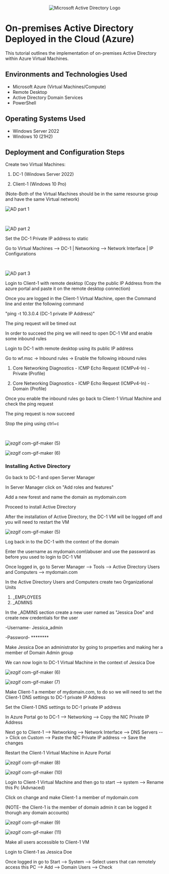 <p align="center">
<img src="https://i.imgur.com/pU5A58S.png" alt="Microsoft Active Directory Logo"/>
</p>

<h1>On-premises Active Directory Deployed in the Cloud (Azure)</h1>
This tutorial outlines the implementation of on-premises Active Directory within Azure Virtual Machines.<br />


<h2>Environments and Technologies Used</h2>

- Microsoft Azure (Virtual Machines/Compute)
- Remote Desktop
- Active Directory Domain Services
- PowerShell

<h2>Operating Systems Used </h2>

- Windows Server 2022
- Windows 10 (21H2)


<h2>Deployment and Configuration Steps</h2>



Create two Virtual Machines:

1. DC-1 (Windows Server 2022)

2. Client-1 (Windows 10 Pro)

(Note-Both of the Virtual Machines should be in the same resourse group and have the same Virtual network)



<p>

![AD part 1](https://i.imgur.com/BHn4nAd.gif)

</p>
<p>

</p>
<br />



<p>

![AD part 2](https://i.imgur.com/Uefi9Nf.gif)

</p>
<p>



Set the DC-1 Private IP address to static

Go to Virtual Machines --> DC-1 | Networking --> Network Interface | IP Configurations





</p>
<br />

<p>

![AD part 3](https://i.imgur.com/DK5eW9d.gif)

</p>
<p>

  
  
  

Login to Client-1 with remote desktop (Copy the public IP Address from the azure portal and paste it on the remote desktop connection)

Once you are logged in the Client-1 Virtual Machine, open the Command line and enter the following command

"ping -t 10.3.0.4 (DC-1 private IP Address)"

The ping request will be timed out 

In order to succeed the ping we will need to open DC-1 VM and enable some inbound rules

Login to DC-1 with remote desktop using its public IP address
  

  
Go to wf.msc -> Inbound rules -> Enable the following inbound rules

1. Core Networking Diagnostics - ICMP Echo Request (ICMPv4-In) - Private (Profile)

2. Core Networking Diagnostics - ICMP Echo Request (ICMPv4-In) - Domain (Profile)

Once you enable the inbound rules go back to Client-1 Virtual Machine and check the ping request

The ping request is now succeed
  
Stop the ping using ctrl+c


</p>
<br />

<p>

![ezgif com-gif-maker (5)](https://user-images.githubusercontent.com/121186222/215218260-9825b9a7-f1aa-488c-9560-b74c794b4d0c.gif)

  
![ezgif com-gif-maker (6)](https://user-images.githubusercontent.com/121186222/215218444-ce25fe29-2d7f-4888-8a87-4088fd0f01d8.gif)

  

<h3>Installing Active Directory</h3>

Go back to DC-1 and open Server Manager

In Server Manager click on "Add roles and features"

Add a new forest and name the domain as mydomain.com

Proceed to install Active Directory

After the installation of Active Directory, the DC-1 VM will be logged off and you will need to restart the VM



![ezgif com-gif-maker (5)](https://user-images.githubusercontent.com/121186222/215289087-59d9512a-76f2-4b01-8dcd-147b8ba74e07.gif)




Log back in to the DC-1 with the context of the domain 

Enter the username as mydomain.com\labuser and use the password as before you used to login to DC-1 VM

Once logged in, go to Server Manager --> Tools --> Active Directory Users and Computers --> mydomain.com 

In the Active Directory Users and Computers create two Organizational Units

1. _EMPLOYEES
2. _ADMINS

In the _ADMINS section create a new user named as "Jessica Doe" and create new credentials for the user

-Username- Jessica_admin

-Password- ********

Make Jessica Doe an administrator by going to properties and making her a member of Domain Admin group

We can now login to DC-1 Virtual Machine in the context of Jessica Doe


![ezgif com-gif-maker (6)](https://user-images.githubusercontent.com/121186222/215294967-f4bf7635-dad6-4e67-9277-67364774abfc.gif)



![ezgif com-gif-maker (7)](https://user-images.githubusercontent.com/121186222/215295055-03192021-cd72-402b-90de-c4df09bb80a5.gif)



Make Client-1 a member of mydomain.com, to do so we will need to set the Client-1 DNS settings to DC-1 private IP Address

Set the Client-1 DNS settings to DC-1 private IP address

In Azure Portal go to DC-1 --> Networking --> Copy the NIC Private IP Address

Next go to Client-1 --> Networking --> Network Interface --> DNS Servers --> Click on Custom --> Paste the NIC Private IP address --> Save the changes

Restart the Client-1 Virtual Machine in Azure Portal 


![ezgif com-gif-maker (8)](https://user-images.githubusercontent.com/121186222/215374000-9c5cf893-5824-4830-82dd-47ee24e171ab.gif)



![ezgif com-gif-maker (10)](https://user-images.githubusercontent.com/121186222/215374004-374bd5f5-14cf-4972-b129-90368fc04d15.gif)




Login to Client-1 Virtual Machine and then go to start --> system --> Rename this Pc (Advnaced)

Click on change and make Client-1 a member of mydomain.com

(NOTE- the Client-1 is the member of domain admin it can be logged it thorugh any domain accounts)



![ezgif com-gif-maker (9)](https://user-images.githubusercontent.com/121186222/215401913-d57bc682-7543-4e41-8c6a-2d1b6d069aeb.gif)



![ezgif com-gif-maker (11)](https://user-images.githubusercontent.com/121186222/215401917-34ec14aa-8d2e-4152-9f30-294172fa52dd.gif)




Make all users accessible to Client-1 VM

Login to Client-1 as Jessica Doe 

Once logged in go to Start --> System --> Select users that can remotely access this PC --> Add --> Domain Users --> Check
































  
  
  

